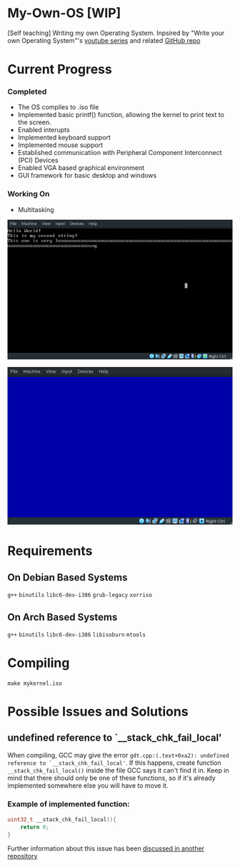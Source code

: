 # My-Own-OS [WIP]

[Self teaching] Writing my own Operating System. Inpsired by "Write your own Operating System"'s [youtube series](https://www.youtube.com/watch?v=1rnA6wpF0o4&list=PLHh55M_Kq4OApWScZyPl5HhgsTJS9MZ6M) and related [GitHub repo](https://github.com/AlgorithMan-de/wyoos)

# Current Progress

### Completed

- The OS compiles to .iso file
- Implemented basic printf() function, allowing the kernel to print text to the screen. 
- Enabled interupts
- Implemented keyboard support
- Implemented mouse support
- Established communicatiion with Peripheral Component Interconnect (PCI) Devices
- Enabled VGA based graphical environment
- GUI framework for basic desktop and windows

### Working On

- Multitasking

![](./Assets/demo.gif)

![](./Assets/demo2.gif)

# Requirements 

## On Debian Based Systems

``g++``
``binutils``
``libc6-dev-i386``
``grub-legacy``
``xorriso``

## On Arch Based Systems

``g++``
``binutils``
``libc6-dev-i386``
``libisoburn``
``mtools``

# Compiling

``make mykernel.iso``

# Possible Issues and Solutions

## undefined reference to `__stack_chk_fail_local'
When compiling, GCC may give the error ``gdt.cpp:(.text+0xa2): undefined reference to `__stack_chk_fail_local'``. If this happens, create function ``__stack_chk_fail_local()`` inside the file GCC says it can't find it in. Keep in mind that there should only be one of these functions, so if it's already implemented somewhere else you will have to move it.

### Example of implemented function:

```C++
uint32_t __stack_chk_fail_local(){
    return 0;
}
```
Further information about this issue has been [discussed in another repository](https://github.com/AlgorithMan-de/wyoos/issues/15)

